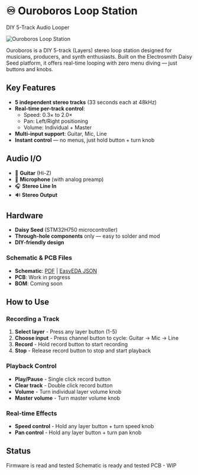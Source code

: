 # ♾️ Ouroboros Loop Station
DIY 5-Track Audio Looper

![Ouroboros Loop Station](docs/ouroboros-banner.png)

Ouroboros is a DIY 5-track (Layers) stereo loop station designed for musicians, producers, and synth enthusiasts.
Built on the Electrosmith Daisy Seed platform, it offers real-time looping with zero menu diving — just buttons and knobs.

## Key Features

- **5 independent stereo tracks** (33 seconds each at 48kHz)
- **Real-time per-track control**:
  - Speed: 0.3× to 2.0×
  - Pan: Left/Right positioning  
  - Volume: Individual + Master
- **Multi-input support**: Guitar, Mic, Line
- **Instant control** — no menus, just hold button + turn knob

## Audio I/O

- 🎸 **Guitar** (Hi-Z)
- 🎤 **Microphone** (with analog preamp)
- 🎧 **Stereo Line In**
- 🔊 **Stereo Output**

## Hardware

- **Daisy Seed** (STM32H750 microcontroller)
- **Through-hole components** only — easy to solder and mod
- **DIY-friendly design**

### Schematic & PCB Files

- **Schematic**: [PDF](Hardware/Schematic/Schematic_Ouroboros-Loop-Station-rev.0.7_2025-08-07.pdf) | [EasyEDA JSON](Hardware/Schematic/SCH_Ouroboros-Loop-Station-rev.0.7_2025-08-07.json)
- **PCB**: Work in progress
- **BOM**: Coming soon


## How to Use

### Recording a Track
1. **Select layer** - Press any layer button (1-5)
2. **Choose input** - Press channel button to cycle: Guitar → Mic → Line
3. **Record** - Hold record button to start recording
4. **Stop** - Release record button to stop and start playback

### Playback Control  
- **Play/Pause** - Single click record button
- **Clear track** - Double click record button
- **Volume** - Turn individual layer volume knob
- **Master volume** - Turn master volume knob

### Real-time Effects
- **Speed control** - Hold any layer button + turn speed knob
- **Pan control** - Hold any layer button + turn pan knob

## Status
Firmware is read and tested
Schematic is ready and tested
PCB - WIP
